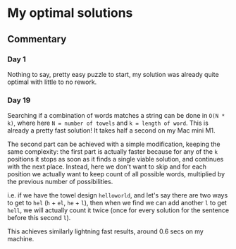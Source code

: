 # My optimal solutions

## Commentary

### Day 1

Nothing to say, pretty easy puzzle to start, my solution was already quite optimal with little to no rework.

### Day 19

Searching if a combination of words matches a string can be done in `O(N * k)`, where here `N = number of towels` and `k = length of word`. This is already a pretty fast solution! It takes half a second on my Mac mini M1.

The second part can be achieved with a simple modification, keeping the same complexity: the first part is actually faster because for any of the `k` positions it stops as soon as it finds a single viable solution, and continues with the next place. Instead, here we don't want to skip and for each position we actually want to keep count of all possible words, multiplied by the previous number of possibilities.

i.e. if we have the towel design `helloworld`, and let's say there are two ways to get to `hel` (`h` + `el`, `he` + `l`), then when we find we can add another `l` to get `hell`, we will actually count it twice (once for every solution for the sentence before this second `l`).

This achieves similarly lightning fast results, around 0.6 secs on my machine.
